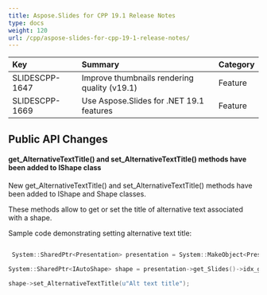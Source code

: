 ```yaml
---
title: Aspose.Slides for CPP 19.1 Release Notes
type: docs
weight: 120
url: /cpp/aspose-slides-for-cpp-19-1-release-notes/
---
```


|**Key**|**Summary**|**Category**|
| :- | :- | :- |
|SLIDESCPP-1647|Improve thumbnails rendering quality (v19.1)|Feature|
|SLIDESCPP-1669|Use Aspose.Slides for .NET 19.1 features|Feature|
## **Public API Changes**

#### **get_AlternativeTextTitle() and set_AlternativeTextTitle() methods have been added to IShape class**
New get_AlternativeTextTitle() and set_AlternativeTextTitle() methods have been added to IShape and Shape classes.

These methods allow to get or set the title of alternative text associated with a shape.

Sample code demonstrating setting alternative text title:

``` cpp

 System::SharedPtr<Presentation> presentation = System::MakeObject<Presentation>();

System::SharedPtr<IAutoShape> shape = presentation->get_Slides()->idx_get(0)->get_Shapes()->AddAutoShape(Aspose::Slides::ShapeType::Rectangle, 100, 50, 300, 150);

shape->set_AlternativeTextTitle(u"Alt text title");

```




